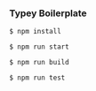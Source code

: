 ### Typey Boilerplate

`
$ npm install
`

`
$ npm run start
`

`
$ npm run build
`

`
$ npm run test
`
